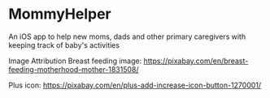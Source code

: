 # MommyHelper
An iOS app to help new moms, dads and other primary caregivers with keeping track of baby's activities


Image Attribution
Breast feeding image: https://pixabay.com/en/breast-feeding-motherhood-mother-1831508/

Plus icon: https://pixabay.com/en/plus-add-increase-icon-button-1270001/

